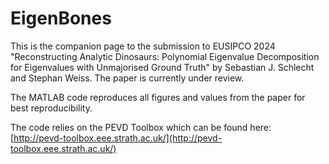 # EigenBones
This is the companion page to the submission to EUSIPCO 2024
"Reconstructing Analytic Dinosaurs: Polynomial Eigenvalue Decomposition for Eigenvalues with Unmajorised Ground Truth" by Sebastian J. Schlecht and Stephan Weiss.
The paper is currently under review.

The MATLAB code reproduces all figures and values from the paper for best reproducibility.

The code relies on the PEVD Toolbox which can be found here: 
[http://pevd-toolbox.eee.strath.ac.uk/](http://pevd-toolbox.eee.strath.ac.uk/)
